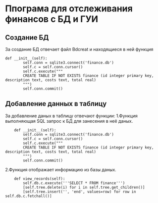 # Ппограма для отслеживания финансов с БД и ГУИ
## Создание БД
За создание БД отвечает файл Bdcreat и находящиеся в ней функция 
```    
def __init__(self):
        self.conn = sqlite3.connect('finance.db')
        self.c = self.conn.cursor() 
        self.c.execute("""
        CREATE TABLE IF NOT EXISTS finance (id integer primary key, description text, costs text, total real)
        """) 
        self.conn.commit()
```
## Добавление данных в таблицу
За добавление даных в таблицу отвечают функции:
1.Функция выполняющая SQL запрос к БД для занесения в неё даных. 
```
    def __init__(self):
        self.conn = sqlite3.connect('finance.db')
        self.c = self.conn.cursor()
        self.c.execute("""
        CREATE TABLE IF NOT EXISTS finance (id integer primary key, description text, costs text, total real)
        """)
        self.conn.commit()
 ```
 2.Функция отображает информацию из базы даных. 
```
    def view_records(self):
        self.db.c.execute('''SELECT * FROM finance''')
        [self.tree.delete(i) for i in self.tree.get_children()]
        [self.tree.insert('', 'end', values=row) for row in self.db.c.fetchall()]
```










